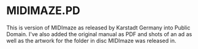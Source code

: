 # MIDIMAZE.PD

This is version of MIDImaze as released by Karstadt Germany into Public Domain. I've also added the original manual as PDF and shots of an ad as well as the artwork for the folder in disc MIDImaze was released in.

